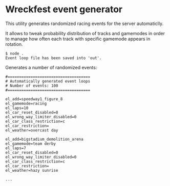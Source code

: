# Wreckfest event generator

This utility generates randomized racing events for the server automaticlly.

It allows to tweak probability distribution of tracks and gamemodes in order to manage how often each track with specific gamemode appears in rotation.

```
$ node .
Event loop file has been saved into 'out'.
```

Generates a number of randomized events:

```
#====================================
# Automatically generated event loops
# Number of events: 100
#====================================

el_add=speedway1_figure_8
el_gamemode=racing
el_laps=10
el_car_reset_disabled=0
el_wrong_way_limiter_disabled=0
el_car_class_restriction=c
el_car_restriction=
el_weather=overcast day

el_add=bigstadium_demolition_arena
el_gamemode=team derby
el_laps=7
el_car_reset_disabled=0
el_wrong_way_limiter_disabled=0
el_car_class_restriction=c
el_car_restriction=
el_weather=hazy sunrise

...
```
